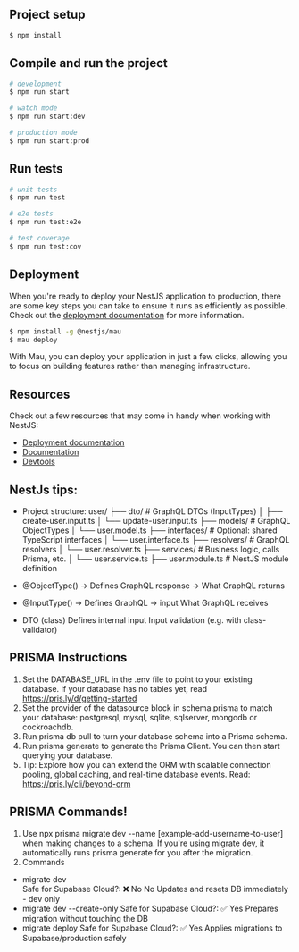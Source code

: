 ## Project setup

```bash
$ npm install
```

## Compile and run the project

```bash
# development
$ npm run start

# watch mode
$ npm run start:dev

# production mode
$ npm run start:prod
```

## Run tests

```bash
# unit tests
$ npm run test

# e2e tests
$ npm run test:e2e

# test coverage
$ npm run test:cov
```

## Deployment

When you're ready to deploy your NestJS application to production, there are some key steps you can take to ensure it runs as efficiently as possible. Check out the [deployment documentation](https://docs.nestjs.com/deployment) for more information.

```bash
$ npm install -g @nestjs/mau
$ mau deploy
```

With Mau, you can deploy your application in just a few clicks, allowing you to focus on building features rather than managing infrastructure.

## Resources

Check out a few resources that may come in handy when working with NestJS:

- [Deployment documentation](https://docs.nestjs.com/deployment)
- [Documentation](https://docs.nestjs.com)
- [Devtools](https://devtools.nestjs.com)

## NestJs tips:

- Project structure:
  user/
  ├── dto/ # GraphQL DTOs (InputTypes)
  │ ├── create-user.input.ts
  │ └── update-user.input.ts
  ├── models/ # GraphQL ObjectTypes
  │ └── user.model.ts
  ├── interfaces/ # Optional: shared TypeScript interfaces
  │ └── user.interface.ts
  ├── resolvers/ # GraphQL resolvers
  │ └── user.resolver.ts
  ├── services/ # Business logic, calls Prisma, etc.
  │ └── user.service.ts
  ├── user.module.ts # NestJS module definition

- @ObjectType() -> Defines GraphQL response -> What GraphQL returns
- @InputType() -> Defines GraphQL -> input What GraphQL receives
- DTO (class) Defines internal input Input validation (e.g. with class-validator)

## PRISMA Instructions

1. Set the DATABASE_URL in the .env file to point to your existing database. If your database has no tables yet, read https://pris.ly/d/getting-started
2. Set the provider of the datasource block in schema.prisma to match your database: postgresql, mysql, sqlite, sqlserver, mongodb or cockroachdb.
3. Run prisma db pull to turn your database schema into a Prisma schema.
4. Run prisma generate to generate the Prisma Client. You can then start querying your database.
5. Tip: Explore how you can extend the ORM with scalable connection pooling, global caching, and real-time database events. Read: https://pris.ly/cli/beyond-orm

## PRISMA Commands!

1. Use npx prisma migrate dev --name [example-add-username-to-user] when making changes to a schema.
   If you're using migrate dev, it automatically runs prisma generate for you after the migration.
2. Commands

- migrate dev  
   Safe for Supabase Cloud?: ❌ No
  No Updates and resets DB immediately - dev only
- migrate dev --create-only
  Safe for Supabase Cloud?: ✅ Yes
  Prepares migration without touching the DB
- migrate deploy
  Safe for Supabase Cloud?: ✅ Yes
  Applies migrations to Supabase/production safely

